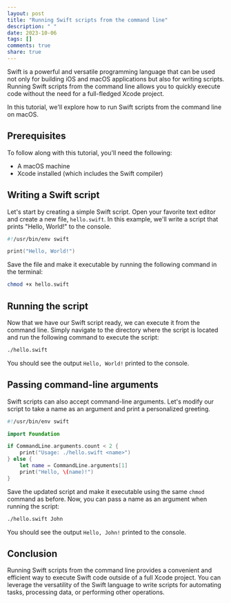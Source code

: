 ```yaml
---
layout: post
title: "Running Swift scripts from the command line"
description: " "
date: 2023-10-06
tags: []
comments: true
share: true
---
```


Swift is a powerful and versatile programming language that can be used not only for building iOS and macOS applications but also for writing scripts. Running Swift scripts from the command line allows you to quickly execute code without the need for a full-fledged Xcode project.

In this tutorial, we'll explore how to run Swift scripts from the command line on macOS.

## Prerequisites

To follow along with this tutorial, you'll need the following:

- A macOS machine
- Xcode installed (which includes the Swift compiler)

## Writing a Swift script

Let's start by creating a simple Swift script. Open your favorite text editor and create a new file, `hello.swift`. In this example, we'll write a script that prints "Hello, World!" to the console.

```swift
#!/usr/bin/env swift

print("Hello, World!")
```

Save the file and make it executable by running the following command in the terminal:

```bash
chmod +x hello.swift
```

## Running the script

Now that we have our Swift script ready, we can execute it from the command line. Simply navigate to the directory where the script is located and run the following command to execute the script:

```bash
./hello.swift
```

You should see the output `Hello, World!` printed to the console.

## Passing command-line arguments

Swift scripts can also accept command-line arguments. Let's modify our script to take a name as an argument and print a personalized greeting.

```swift
#!/usr/bin/env swift

import Foundation

if CommandLine.arguments.count < 2 {
    print("Usage: ./hello.swift <name>")
} else {
    let name = CommandLine.arguments[1]
    print("Hello, \(name)!")
}
```

Save the updated script and make it executable using the same `chmod` command as before. Now, you can pass a name as an argument when running the script:

```bash
./hello.swift John
```

You should see the output `Hello, John!` printed to the console.

## Conclusion

Running Swift scripts from the command line provides a convenient and efficient way to execute Swift code outside of a full Xcode project. You can leverage the versatility of the Swift language to write scripts for automating tasks, processing data, or performing other operations.